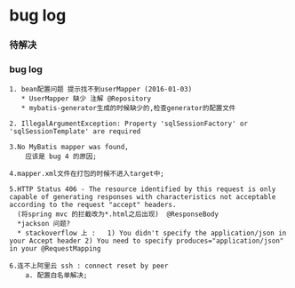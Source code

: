 # bug log


### 待解决


### bug log 

    1. bean配置问题 提示找不到userMapper (2016-01-03)  
       * UserMapper 缺少 注解 @Repository
       * mybatis-generator生成的时候缺少的,检查generator的配置文件

    2. IllegalArgumentException: Property 'sqlSessionFactory' or 'sqlSessionTemplate' are required

    3.No MyBatis mapper was found,
        应该是 bug 4 的原因;

    4.mapper.xml文件在打包的时候不进入target中;

    5.HTTP Status 406 - The resource identified by this request is only capable of generating responses with characteristics not acceptable according to the request "accept" headers.
      (将spring mvc 的拦截改为*.html之后出现)  @ResponseBody
      *jackson 问题?
      * stackoverflow 上 :   1) You didn't specify the application/json in your Accept header 2) You need to specify produces="application/json" in your @RequestMapping

    6.连不上阿里云 ssh : connect reset by peer
        a. 配置白名单解决;
